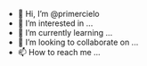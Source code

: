 - 👋 Hi, I’m @primercielo
- 👀 I’m interested in ...
- 🌱 I’m currently learning ...
- 💞️ I’m looking to collaborate on ...
- 📫 How to reach me ...

<!---
primercielo/primercielo is a ✨ special ✨ repository because its `README.md` (this file) appears on your GitHub profile.
You can click the Preview link to take a look at your changes.
--->
